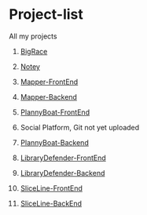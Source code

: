 # Project-list
All my projects

1.  [BigRace](https://github.com/davidka7/Big-Race)

1.  [Notey](https://github.com/davidka7/mod-project2)

1.  [Mapper-FrontEnd](https://github.com/davidka7/final-react-front-end)

1.  [Mapper-Backend](https://github.com/davidka7/final-rails-back-end)

1.  [PlannyBoat-FrontEnd](https://github.com/davidka7/knd-react)

1. Social Platform, Git not yet uploaded

1.  [PlannyBoat-Backend](https://github.com/davidka7/knd-backend-ruby)

1.  [LibraryDefender-FrontEnd](https://github.com/davidka7/library_defender_js)

1.  [LibraryDefender-Backend](https://github.com/davidka7/library_defender)

1.  [SliceLine-FrontEnd](https://github.com/davidka7/SliceLine_Frontend)

1.  [SliceLine-BackEnd](https://github.com/davidka7/SliceLine_Backend)

